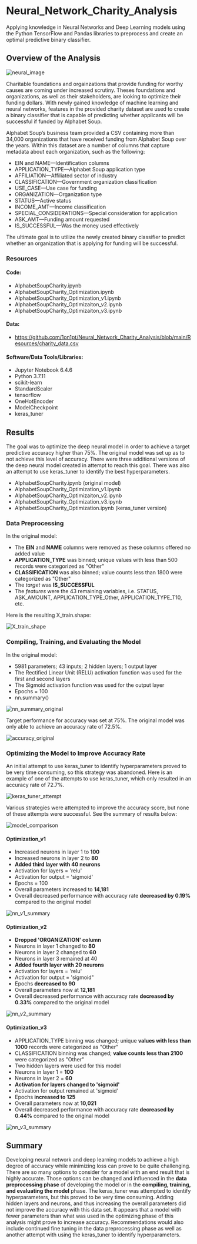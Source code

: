 # Neural_Network_Charity_Analysis
Applying knowledge in Neural Networks and Deep Learning models using the Python TensorFlow and Pandas libraries to preprocess and create an optimal predictive binary classifier.


## Overview of the Analysis
![neural_image](https://user-images.githubusercontent.com/94148420/166151677-8db65c82-5bdf-47e1-b5d4-8c1efc5f15d0.gif)

Charitable foundations and orgainzations that provide funding for worthy causes are coming under increased scrutiny.  Theses foundations and organizations, as well as their stakeholders, are looking to optimize their funding dollars.  With newly gained knowledge of machine learning and neural networks, features in the provided charity dataset are used to create a binary classifier that is capable of predicting whether applicants will be successful if funded by Alphabet Soup.

Alphabet Soup’s business team provided a CSV containing more than 34,000 organizations that have received funding from Alphabet Soup over the years. Within this dataset are a number of columns that capture metadata about each organization, such as the following:

* EIN and NAME—Identification columns
* APPLICATION_TYPE—Alphabet Soup application type
* AFFILIATION—Affiliated sector of industry
* CLASSIFICATION—Government organization classification
* USE_CASE—Use case for funding
* ORGANIZATION—Organization type
* STATUS—Active status
* INCOME_AMT—Income classification
* SPECIAL_CONSIDERATIONS—Special consideration for application
* ASK_AMT—Funding amount requested
* IS_SUCCESSFUL—Was the money used effectively

The ultimate goal is to utilize the newly created binary classifier to predict whether an organization that is applying for funding will be successful.

### Resources
#### Code:
* AlphabetSoupCharity.ipynb
* AlphabetSoupCharity_Optimization.ipynb
* AlphabetSoupCharity_Optimization_v1.ipynb
* AlphabetSoupCharity_Optimizaiton_v2.ipynb
* AlphabetSoupCharity_Optimizaiton_v3.ipynb

#### Data:
* https://github.com/1on1pt/Neural_Network_Charity_Analysis/blob/main/Resources/charity_data.csv

#### Software/Data Tools/Libraries:
* Jupyter Notebook 6.4.6
* Python 3.7.11
* scikit-learn
* StandardScaler
* tensorflow
* OneHotEncoder
* ModelCheckpoint
* keras_tuner

## Results
The goal was to optimize the deep neural model in order to achieve a target predictive accuracy higher than 75%.  The original model was set up as to not achieve this level of accuracy. There were three additional versions of the deep neural model created in attempt to reach this goal.  There was also an attempt to use keras_tuner to identify the best hyperparameters.
* AlphabetSoupCharity.ipynb (original model)
* AlphabetSoupCharity_Optimization_v1.ipynb
* AlphabetSoupCharity_Optimizaiton_v2.ipynb
* AlphabetSoupCharity_Optimization_v3.ipynb
* AlphabetSoupCharity_Optimization.ipynb (keras_tuner version)

### Data Preprocessing
In the original model:
* The **EIN** and **NAME** columns were removed as these columns offered no added value
* **APPLICATION_TYPE** was binned; unique values with less than 500 records were categorized as "Other"
* **CLASSIFICATION** was also binned; value counts less than 1800 were categorized as "Other"
* The *target* was **IS_SUCCESSFUL**
* The *features* were the 43 remaining variables, i.e. STATUS, ASK_AMOUNT, APPLICATION_TYPE_Other, APPLICATION_TYPE_T10, etc.

Here is the resulting X_train.shape:

![X_train_shape](https://user-images.githubusercontent.com/94148420/166154489-d30ab652-138f-41bf-af78-efac175b142f.PNG)


### Compiling, Training, and Evaluating the Model
In the original model:
* 5981 parameters; 43 inputs; 2 hidden layers; 1 output layer
* The Rectified Linear Unit (RELU) activation function was used for the first and second layers
* The Sigmoid activation function was used for the output layer
* Epochs = 100
* nn.summary()

![nn_summary_original](https://user-images.githubusercontent.com/94148420/166155170-a8fa1080-eefa-479b-81fe-58855836018e.PNG)


Target performance for accuracy was set at 75%.  The original model was only able to achieve an accuracy rate of 72.5%.

![accuracy_original](https://user-images.githubusercontent.com/94148420/166155299-fa9ead10-1866-48da-a68e-f789d989dbd8.PNG)


### Optimizing the Model to Improve Accuracy Rate

An initial attempt to use keras_tuner to identify hyperparameters proved to be very time consuming, so this strategy was abandoned.  Here is an example of one of the attempts to use keras_tuner, which only resulted in an accuracy rate of 72.7%.

![keras_tuner_attempt](https://user-images.githubusercontent.com/94148420/166155602-398feefe-9c1d-4455-94d7-71573694eabc.PNG)

Various strategies were attempted to improve the accuracy score, but none of these attempts were successful.  See the summary of results below:

![model_comparison](https://user-images.githubusercontent.com/94148420/166156620-314f4101-e09c-4a43-bb56-d30bce525ccc.PNG)

#### Optimization_v1
* Increased neurons in layer 1 to **100**
* Increased neurons in layer 2 to **80**
* **Added third layer with 40 neurons**
* Activation for layers = 'relu'
* Activation for output = 'sigmoid'
* Epochs = 100
* Overall parameters increased to **14,181**
* Overall decreased performance with accuracy rate **decreased by 0.19%** compared to the original model

![nn_v1_summary](https://user-images.githubusercontent.com/94148420/166156835-d3e5c071-2498-4bad-9f08-ce74a4ce5655.PNG)


#### Optimization_v2
* **Dropped 'ORGANIZATION' column**
* Neurons in layer 1 changed to **80**
* Neurons in layer 2 changed to **60**
* Neurons in layer 3 remained at 40
* **Added fourth layer with 20 neurons**
* Activation for layers = 'relu'
* Activation for output = 'sigmoid"
* Epochs **decreased to 90**
* Overall parameters now at **12,181**
* Overall decreased performance with accuracy rate **decreased by 0.33%** compared to the original model

![nn_v2_summary](https://user-images.githubusercontent.com/94148420/166157033-aa8bb0da-f989-4770-824e-14e25fdf46a3.PNG)


#### Optimization_v3
* APPLICATION_TYPE binning was changed; unique **values with less than 1000** records were categorized as "Other"
* CLASSIFICATION binning was changed; **value counts less than 2100** were categorized as "Other"
* Two hidden layers were used for this model
* Neurons in layer 1 = **100**
* Neurons in layer 2 = **60**
* **Activation for layers changed to 'sigmoid'**
* Activation for output remained at 'sigmoid'
* Epochs **increased to 125**
* Overall parameters now at **10,021**
* Overall decreased performance with accuracy rate **decreased by 0.44%** compared to the original model

![nn_v3_summary](https://user-images.githubusercontent.com/94148420/166157259-109258a5-a403-4eff-a3c6-dc9da8c4ba89.PNG)


## Summary
Developing neural network and deep learning models to achieve a high degree of accuracy while minimizing loss can prove to be quite challenging.  There are so many options to consider for a model with an end result that is highly accurate.  Those options can be changed and influenced in the **data preprocessing phase** of developing the model or in the **compiling, training, and evaluating the model** phase.  The keras_tuner was attempted to identify hyperparameters, but this proved to be very time consuming.  Adding hidden layers and neurons, and thus increasing the overall parameters did not improve the accuracy with this data set.  It appears that a model with fewer parameters than what was used in the optimizing phase of this analysis might prove to increase accuracy.  Recommendations would also include continued fine tuning in the data preprocessing phase as well as another attempt with using the keras_tuner to identify hyperparameters.
